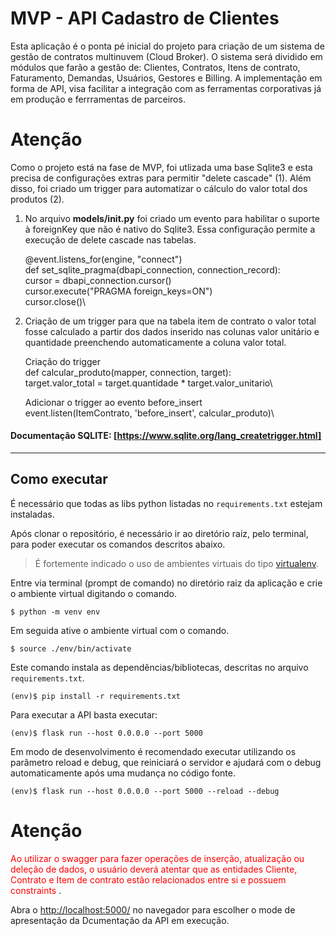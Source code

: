 # MVP - API Cadastro de Clientes

Esta aplicação é o ponta pé inicial do projeto para criação de um sistema de gestão de contratos multinuvem (Cloud Broker). O sistema será dividido em módulos que farão a gestão de: Clientes, Contratos, Itens de contrato, Faturamento, Demandas, Usuários, Gestores e Billing. A implementação em forma de API, visa facilitar a integração com as ferramentas corporativas já em produção e ferrramentas de parceiros.  


# Atenção

Como o projeto está na fase de MVP, foi utlizada uma base Sqlite3 e esta precisa de configurações extras para permitir "delete cascade" (1). Além disso, foi criado um trigger para automatizar o cálculo do valor total dos produtos (2).

1. No arquivo **models/__init__.py** foi criado um evento para habilitar o suporte à foreignKey que não é nativo do Sqlite3. Essa configuração permite a execução de delete cascade nas tabelas.

    @event.listens_for(engine, "connect") \
        def set_sqlite_pragma(dbapi_connection, connection_record):\
            cursor = dbapi_connection.cursor()\
            cursor.execute("PRAGMA foreign_keys=ON")\
            cursor.close()\

        
2. Criação de um trigger para que na tabela item de contrato o valor total fosse calculado a partir dos dados inserido nas colunas valor unitário e quantidade preenchendo automaticamente a coluna valor total.

    Criação do trigger\
    def calcular_produto(mapper, connection, target):\
        target.valor_total = target.quantidade * target.valor_unitario\

    Adicionar o trigger ao evento before_insert\
        event.listen(ItemContrato, 'before_insert', calcular_produto)\

#### Documentação SQLITE: [https://www.sqlite.org/lang_createtrigger.html]


---
## Como executar 


É necessário que todas as libs python listadas no `requirements.txt` estejam instaladas.

Após clonar o repositório, é necessário ir ao diretório raiz, pelo terminal, para poder executar os comandos descritos abaixo.


> É fortemente indicado o uso de ambientes virtuais do tipo [virtualenv](https://virtualenv.pypa.io/en/latest/installation.html).


Entre via terminal (prompt de comando) no diretório raiz da aplicação e crie o ambiente virtual digitando o comando. 
```
$ python -m venv env
```

Em seguida ative o ambiente virtual com o comando. 
```
$ source ./env/bin/activate
```

Este comando instala as dependências/bibliotecas, descritas no arquivo `requirements.txt`.
```
(env)$ pip install -r requirements.txt
```

Para executar a API  basta executar:

```
(env)$ flask run --host 0.0.0.0 --port 5000
```

Em modo de desenvolvimento é recomendado executar utilizando os parâmetro reload e debug, que reiniciará o servidor e ajudará com o debug
automaticamente após uma mudança no código fonte. 

```
(env)$ flask run --host 0.0.0.0 --port 5000 --reload --debug
```

# Atenção

<span style="color:red"> Ao utilizar o swagger para fazer operações de inserção, atualização ou deleção de dados, o usuário deverá atentar que as entidades Cliente, Contrato e Item de contrato estão relacionados entre si e possuem constraints </span>.


Abra o [http://localhost:5000/](http://localhost:5000/) no navegador para escolher o mode de apresentação da Dcumentação da API em execução.

